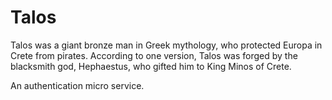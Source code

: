 Talos
=====
Talos was a giant bronze man in Greek mythology, who protected Europa in Crete from pirates. According to one version, Talos was forged by the blacksmith god, Hephaestus, who gifted him to King Minos of Crete.

An authentication micro service.
